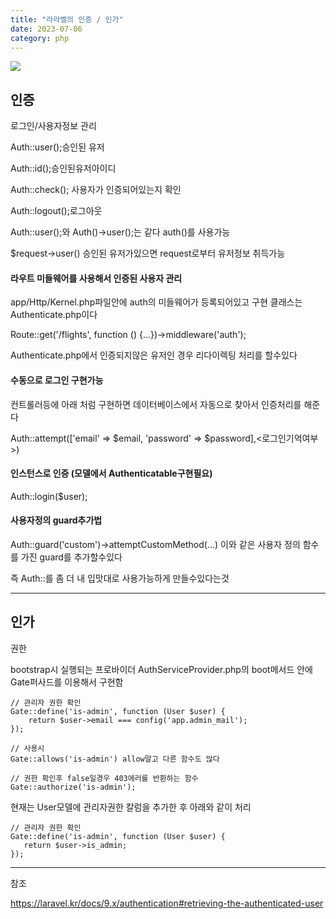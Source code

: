 ```yaml
---
title: "라라벨의 인증 / 인가"
date: 2023-07-06
category: php
---
```


![](/storage/20230706232813972261.jpg)

## 인증

로그인/사용자정보 관리

Auth::user();승인된 유저

Auth::id();승인된유저아이디

Auth::check(); 사용자가 인증되어있는지 확인

Auth::logout();로그아웃

Auth::user();와 Auth()->user();는 같다 auth()를 사용가능

$request->user() 승인된 유저가있으면 request로부터 유저정보 취득가능

#### 라우트 미들웨어를 사용해서 인증된 사용자 관리

app/Http/Kernel.php파일안에 auth의 미들웨어가 등록되어있고 구현 클래스는 Authenticate.php이다

Route::get('/flights', function () {...})->middleware('auth');

Authenticate.php에서 인증되지않은 유저인 경우 리다이렉팅 처리를 할수있다

#### 수동으로 로그인 구현가능

컨트롤러등에 아래 처럼 구현하면 데이터베이스에서 자동으로 찾아서 인증처리를 해준다

Auth::attempt(['email' => $email, 'password' => $password],<로그인기억여부>)

#### 인스턴스로 인증 (모델에서 Authenticatable구현필요)

Auth::login($user);

#### 사용자정의 guard추가법

Auth::guard('custom')->attemptCustomMethod(...) 이와 같은 사용자 정의 함수를 가진 guard를 추가할수있다

즉 Auth::를 좀 더 내 입맛대로 사용가능하게 만들수있다는것

---

## 인가

권한

bootstrap시 실행되는 프로바이더 AuthServiceProvider.php의 boot메서드 안에 Gate퍼사드를 이용해서 구현함

```
// 관리자 권한 확인
Gate::define('is-admin', function (User $user) {
    return $user->email === config('app.admin_mail');
});

// 사용시
Gate::allows('is-admin') allow말고 다른 함수도 많다

// 권한 확인후 false일경우 403에러를 반환하는 함수
Gate::authorize('is-admin');
```

현재는 User모델에 관리자권한 칼럼을 추가한 후 아래와 같이 처리

```
// 관리자 권한 확인
Gate::define('is-admin', function (User $user) {
   return $user->is_admin;
});
```

---

참조

https://laravel.kr/docs/9.x/authentication#retrieving-the-authenticated-user

